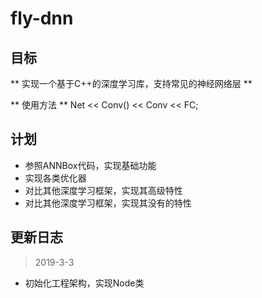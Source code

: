 # fly-dnn

## 目标
** 实现一个基于C++的深度学习库，支持常见的神经网络层 **

** 使用方法 **
Net << Conv() << Conv << FC;

## 计划

- 参照ANNBox代码，实现基础功能
- 实现各类优化器
- 对比其他深度学习框架，实现其高级特性
- 对比其他深度学习框架，实现其没有的特性

## 更新日志
> 2019-3-3
 - 初始化工程架构，实现Node类



